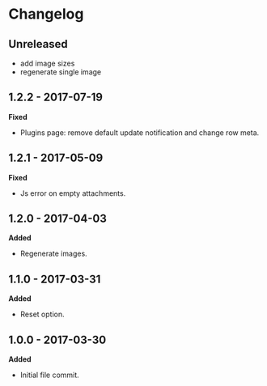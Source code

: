 # Changelog

## Unreleased

* add image sizes
* regenerate single image

## 1.2.2 - 2017-07-19
**Fixed**

* Plugins page: remove default update notification and change row meta.

## 1.2.1 - 2017-05-09
**Fixed**

* Js error on empty attachments.

## 1.2.0 - 2017-04-03
**Added**

* Regenerate images.

## 1.1.0 - 2017-03-31
**Added**

* Reset option.

## 1.0.0 - 2017-03-30
**Added**

* Initial file commit.
